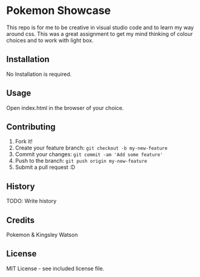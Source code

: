 # Pokemon Showcase
This repo is for me to be creative in visual studio code and to learn my way around css. This was a great assignment to get my mind thinking of colour choices and to work with light box.

## Installation

No Installation is required.

## Usage

Open index.html in the browser of your choice.

## Contributing

1. Fork it!
2. Create your feature branch: `git checkout -b my-new-feature`
3. Commit your changes: `git commit -am 'Add some feature'`
4. Push to the branch: `git push origin my-new-feature`
5. Submit a pull request :D

## History

TODO: Write history

## Credits

Pokemon & Kingsley Watson

## License

MIT License - see included license file.